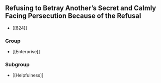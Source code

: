 ## Refusing to Betray Another’s Secret and Calmly Facing Persecution Because of the Refusal

- [[824]]

### Group
- [[Enterprise]]

### Subgroup
- [[Helpfulness]]

